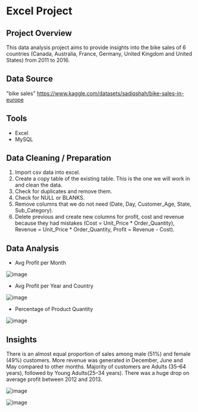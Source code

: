 # Excel Project



## Project Overview

This data analysis project aims to provide insights into the bike sales of 6 countries (Canada, Australia, France, Germany, United Kingdom and United States) from 2011 to 2016.



## Data Source

"bike sales"
https://www.kaggle.com/datasets/sadiqshah/bike-sales-in-europe



## Tools

- Excel
- MySQL



## Data Cleaning / Preparation

1. Import csv data into excel.
2. Create a copy table of the existing table. This is the one we will work in and clean the data.  
3. Check for duplicates and remove them.
4. Check for NULL or BLANKS.
5. Remove columns that we do not need (Date, Day, Customer_Age, State, Sub_Category).
6. Delete previous and create new columns for profit, cost and revenue because they had mistakes (Cost = Unit_Price * Order_Quantity), Revenue = Unit_Price * Order_Quantity, Profit = Revenue - Cost).

			

## Data Analysis

- Avg Profit per Month
  
![image](https://github.com/user-attachments/assets/addd99c6-6d26-42b7-99f3-cf301776d106)


- Avg Profit per Year and Country

![image](https://github.com/user-attachments/assets/b8714cb6-d528-4817-8db6-25b4be7c5af9)


- Percentage of Product Quantity
 
![image](https://github.com/user-attachments/assets/9b48ca60-12b4-4d86-8198-aaa12a612690)


## Insights
There is an almost equal proportion of sales among male (51%) and female (49%) customers.
More revenue was generated in December, June and May compared to other months.
Majority of customers are Adults (35–64 years), followed by Young Adults(25–34 years).
There was a huge drop on average profit between 2012 and 2013.

![image](https://github.com/user-attachments/assets/2ffc1d0f-fd08-4cae-ad21-54fd3cffcddb)

![image](https://github.com/user-attachments/assets/c7e5a620-3987-4ef8-b17e-7628d13fa15c)

